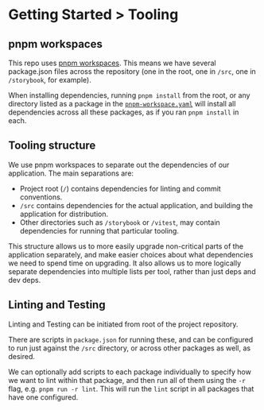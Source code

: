 # Getting Started > Tooling

## pnpm workspaces

This repo uses [pnpm workspaces](https://pnpm.io/workspaces). This means we have several package.json files across the repository
(one in the root, one in `/src`, one in `/storybook`, for example).

When installing dependencies, running `pnpm install` from the root, or any directory listed as a package in the 
[`pnpm-workspace.yaml`](../../pnpm-workspace.yaml) will install all dependencies across all these packages, as if you ran
`pnpm install` in each.

## Tooling structure

We use pnpm workspaces to separate out the dependencies of our application. The main separations are:

- Project root (`/`) contains dependencies for linting and commit conventions.
- `/src` contains dependencies for the actual application, and building the application for distribution.
- Other directories such as `/storybook` or `/vitest`, may contain dependencies for running that particular tooling.

This structure allows us to more easily upgrade non-critical parts of the application separately, and make easier
choices about what dependencies we need to spend time on upgrading. It also allows us to more logically separate dependencies
into multiple lists per tool, rather than just deps and dev deps.

## Linting and Testing

Linting and Testing can be initiated from root of the project repository.

There are scripts in `package.json` for running these, and can be configured to run just against the `/src` directory,
or across other packages as well, as desired.

We can optionally add scripts to each package individually to specify how we want to lint within that package, and then
run all of them using the `-r` flag, e.g. `pnpm run -r lint`. This will run the `lint` script in all packages that have
one configured.
